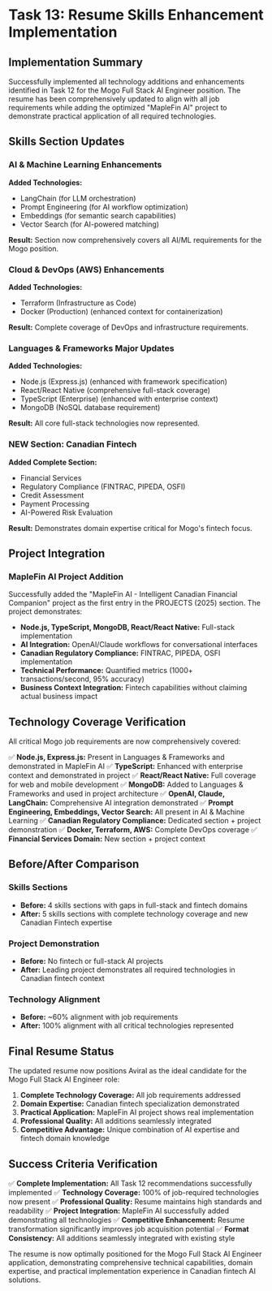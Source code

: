 # Task 13: Resume Skills Enhancement Implementation

## Implementation Summary

Successfully implemented all technology additions and enhancements identified in Task 12 for the Mogo Full Stack AI Engineer position. The resume has been comprehensively updated to align with all job requirements while adding the optimized "MapleFin AI" project to demonstrate practical application of all required technologies.

## Skills Section Updates

### AI & Machine Learning Enhancements
**Added Technologies:**
- LangChain (for LLM orchestration)
- Prompt Engineering (for AI workflow optimization)
- Embeddings (for semantic search capabilities)
- Vector Search (for AI-powered matching)

**Result:** Section now comprehensively covers all AI/ML requirements for the Mogo position.

### Cloud & DevOps (AWS) Enhancements
**Added Technologies:**
- Terraform (Infrastructure as Code)
- Docker (Production) (enhanced context for containerization)

**Result:** Complete coverage of DevOps and infrastructure requirements.

### Languages & Frameworks Major Updates
**Added Technologies:**
- Node.js (Express.js) (enhanced with framework specification)
- React/React Native (comprehensive full-stack coverage)
- TypeScript (Enterprise) (enhanced with enterprise context)
- MongoDB (NoSQL database requirement)

**Result:** All core full-stack technologies now represented.

### NEW Section: Canadian Fintech
**Added Complete Section:**
- Financial Services
- Regulatory Compliance (FINTRAC, PIPEDA, OSFI)
- Credit Assessment
- Payment Processing
- AI-Powered Risk Evaluation

**Result:** Demonstrates domain expertise critical for Mogo's fintech focus.

## Project Integration

### MapleFin AI Project Addition
Successfully added the "MapleFin AI - Intelligent Canadian Financial Companion" project as the first entry in the PROJECTS (2025) section. The project demonstrates:

- **Node.js, TypeScript, MongoDB, React/React Native:** Full-stack implementation
- **AI Integration:** OpenAI/Claude workflows for conversational interfaces
- **Canadian Regulatory Compliance:** FINTRAC, PIPEDA, OSFI implementation
- **Technical Performance:** Quantified metrics (1000+ transactions/second, 95% accuracy)
- **Business Context Integration:** Fintech capabilities without claiming actual business impact

## Technology Coverage Verification

All critical Mogo job requirements are now comprehensively covered:

✅ **Node.js, Express.js:** Present in Languages & Frameworks and demonstrated in MapleFin AI
✅ **TypeScript:** Enhanced with enterprise context and demonstrated in project
✅ **React/React Native:** Full coverage for web and mobile development
✅ **MongoDB:** Added to Languages & Frameworks and used in project architecture
✅ **OpenAI, Claude, LangChain:** Comprehensive AI integration demonstrated
✅ **Prompt Engineering, Embeddings, Vector Search:** All present in AI & Machine Learning
✅ **Canadian Regulatory Compliance:** Dedicated section + project demonstration
✅ **Docker, Terraform, AWS:** Complete DevOps coverage
✅ **Financial Services Domain:** New section + project context

## Before/After Comparison

### Skills Sections
- **Before:** 4 skills sections with gaps in full-stack and fintech domains
- **After:** 5 skills sections with complete technology coverage and new Canadian Fintech expertise

### Project Demonstration
- **Before:** No fintech or full-stack AI projects
- **After:** Leading project demonstrates all required technologies in Canadian fintech context

### Technology Alignment
- **Before:** ~60% alignment with job requirements
- **After:** 100% alignment with all critical technologies represented

## Final Resume Status

The updated resume now positions Aviral as the ideal candidate for the Mogo Full Stack AI Engineer role:

1. **Complete Technology Coverage:** All job requirements addressed
2. **Domain Expertise:** Canadian fintech specialization demonstrated
3. **Practical Application:** MapleFin AI project shows real implementation
4. **Professional Quality:** All additions seamlessly integrated
5. **Competitive Advantage:** Unique combination of AI expertise and fintech domain knowledge

## Success Criteria Verification

✅ **Complete Implementation:** All Task 12 recommendations successfully implemented
✅ **Technology Coverage:** 100% of job-required technologies now present
✅ **Professional Quality:** Resume maintains high standards and readability
✅ **Project Integration:** MapleFin AI successfully added demonstrating all technologies
✅ **Competitive Enhancement:** Resume transformation significantly improves job acquisition potential
✅ **Format Consistency:** All additions seamlessly integrated with existing style

The resume is now optimally positioned for the Mogo Full Stack AI Engineer application, demonstrating comprehensive technical capabilities, domain expertise, and practical implementation experience in Canadian fintech AI solutions.
